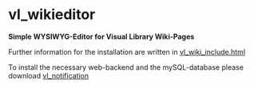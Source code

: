 # vl_wikieditor
**Simple WYSIWYG-Editor for Visual Library Wiki-Pages**

Further information for the installation are written in [vl_wiki_include.html](https://github.com/tuwerl/vl_wikieditor/blob/master/vl_wiki_include.html)

To install the necessary web-backend and the mySQL-database please download [vl_notification](https://github.com/tuwerl/vl_notification/)
